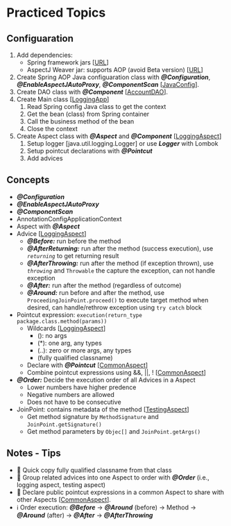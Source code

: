 # Practiced Topics

## Configuaration
1. Add dependencies:
   - Spring framework jars 
[[URL]()]
   - AspectJ Weaver jar: supports AOP (avoid Beta version)
[[URL](https://mvnrepository.com/artifact/org.aspectj/aspectjweaver)]
2. Create Spring AOP Java configuaration class with *__@Configuration__*, *__@EnableAspectJAutoProxy__*, *__@ComponentScan__* 
[[JavaConfig](https://github.com/cpulover-practice/spring-aop/blob/master/src/com/cpulover/aop/JavaConfig.java)].
3. Create DAO class with *__@Component__* 
[[AccountDAO](https://github.com/cpulover-practice/spring-aop/blob/master/src/com/cpulover/aop/dao/AccountDAO.java)].
4. Create Main class 
[[LoggingApp](https://github.com/cpulover-practice/spring-aop/blob/master/src/com/cpulover/aop/LoggingApp.java)]
   1. Read Spring config Java class to get the context
   2. Get the bean (class) from Spring container
   3. Call the business method of the bean
   4. Close the context
5. Create Aspect class with *__@Aspect__* and *__@Component__* 
[[LoggingAspect](https://github.com/cpulover-practice/spring-aop/blob/master/src/com/cpulover/aop/aspect/LoggingAspect.java)] 
   1. Setup logger [java.util.logging.Logger] or use *__Logger__* with Lombok
   2. Setup pointcut declarations with *__@Pointcut__*
   3. Add advices

## Concepts
- *__@Configuration__* 
- *__@EnableAspectJAutoProxy__*
- *__@ComponentScan__* 
- AnnotationConfigApplicationContext
- Aspect with *__@Aspect__*
- Advice 
[[LoggingAspect](https://github.com/cpulover-practice/spring-aop/blob/master/src/com/cpulover/aop/aspect/LoggingAspect.java)]
  - *__@Before:__* run before the method
  - *__@AfterReturning:__* run after the method (success execution), use *```returning```* to get returning result 
  - *__@AfterThrowing:__* run after the method (if exception thrown), use *```throwing```* and ```Throwable``` the capture the exception, can not handle exception
  - *__@After:__* run after the method (regardless of outcome)
  - *__@Around:__* run before and after the method, use ```ProceedingJoinPoint.proceed()``` to execute target method when desired,  can handle/rethrow exception using ```try catch``` block 
- Pointcut expression: ```execution(return_type package.class.method(params))```
  - Wildcards
[[LoggingAspect](https://github.com/cpulover-practice/spring-aop/blob/master/src/com/cpulover/aop/aspect/LoggingAspect.java)]
    - (): no args
    - (*): one arg, any types
    - (..): zero or more args, any types
    - (fully qualified classname)
  - Declare with *__@Pointcut__* 
[[CommonAspect](https://github.com/cpulover-practice/spring-aop/blob/master/src/com/cpulover/aop/aspect/CommonExpress.java)]
  - Combine pointcut expressions using &&, ||, !
[[CommonAspect](https://github.com/cpulover-practice/spring-aop/blob/master/src/com/cpulover/aop/aspect/CommonExpress.java)]
- *__@Order:__* Decide the execution order of all Advices in a Aspect
  - Lower numbers have higher predence
  - Negative numbers are allowed
  - Does not have to be consecutive
- JoinPoint: contains metadata of the method
[[TestingAspect](https://github.com/cpulover-practice/spring-aop/blob/master/src/com/cpulover/aop/aspect/TestingAspect.java)]
  - Get method signature by ```MethodSignature``` and ```JoinPoint.getSignature()```
  - Get method parameters by ```Objec[]``` and ```JoinPoint.getArgs()```

## Notes - Tips
- 📌 Quick copy fully qualified classname from that class
- 📌 Group related advices into one Aspect to order with *__@Order__* (i.e., logging aspect, testing aspect)
- 📌 Declare public pointcut expressions in a common Aspect to share with other Aspects 
[[CommonAspect](https://github.com/cpulover-practice/spring-aop/blob/master/src/com/cpulover/aop/aspect/CommonExpress.java)].
- ℹ️ Order execution: *__@Before__* -> *__@Around__* (before) -> Method -> *__@Around__* (after) -> *__@After__* -> *__@AfterThrowing__*













